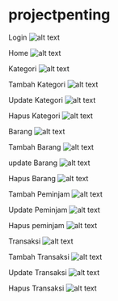 # projectpenting
Login
![alt text](https://github.com/AhmadTorik/projectpenting/blob/master/Screenshoot/Screenshot%20(566).png)

Home
![alt text](https://github.com/AhmadTorik/projectpenting/blob/master/Screenshoot/Screenshot%20(567).png)

Kategori
![alt text](https://github.com/AhmadTorik/projectpenting/blob/master/Screenshoot/Screenshot%20(568).png)

Tambah Kategori
![alt text](https://github.com/AhmadTorik/projectpenting/blob/master/Screenshoot/Screenshot%20(569).png)

Update Kategori
![alt text](https://github.com/AhmadTorik/projectpenting/blob/master/Screenshoot/Screenshot%20(570).png)

Hapus Kategori
![alt text](https://github.com/AhmadTorik/projectpenting/blob/master/Screenshoot/Screenshot%20(571).png)

Barang
![alt text](https://github.com/AhmadTorik/projectpenting/blob/master/Screenshoot/Screenshot%20(572).png)

Tambah Barang
![alt text](https://github.com/AhmadTorik/projectpenting/blob/master/Screenshoot/Screenshot%20(573).png)

update Barang
![alt text](https://github.com/AhmadTorik/projectpenting/blob/master/Screenshoot/Screenshot%20(574).png)

Hapus Barang
![alt text](https://github.com/AhmadTorik/projectpenting/blob/master/Screenshoot/Screenshot%20(575).png)

Tambah Peminjam
![alt text](https://github.com/AhmadTorik/projectpenting/blob/master/Screenshoot/Screenshot%20(576).png)

Update Peminjam
![alt text](https://github.com/AhmadTorik/projectpenting/blob/master/Screenshoot/Screenshot%20(577).png)

Hapus peminjam
![alt text](https://github.com/AhmadTorik/projectpenting/blob/master/Screenshoot/Screenshot%20(578).png)

Transaksi
![alt text](https://github.com/AhmadTorik/projectpenting/blob/master/Screenshoot/Screenshot%20(579).png)

Tambah Transaksi
![alt text](https://github.com/AhmadTorik/projectpenting/blob/master/Screenshoot/Screenshot%20(580).png)

Update Transaksi
![alt text](https://github.com/AhmadTorik/projectpenting/blob/master/Screenshoot/Screenshot%20(581).png)

Hapus Transaksi
![alt text](https://github.com/AhmadTorik/projectpenting/blob/master/Screenshoot/Screenshot%20(582).png)
